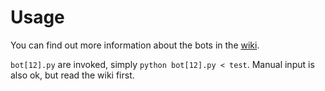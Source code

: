 Usage
=====

You can find out more information about the bots in the [wiki](wiki).

`bot[12].py` are invoked, simply `python bot[12].py < test`. Manual input is also ok, but read the wiki first.